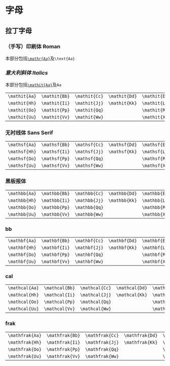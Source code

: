 # 字母

## 拉丁字母

### （手写）印刷体  Roman

本部分包括<u>`\mathr{Aa}`</u>及`\text{Aa}`

### *意大利斜体  Italics*

本部分包括<u>`\mathit{Aa}`</u>及`Aa`

|  |  |  |  |  |  |  |
|:-:|:-:|:-:|:-:|:-:|:-:|:-:|
| ``\mathit{Aa}`` | ``\mathit{Bb}`` | ``\mathit{Cc}`` | ``\mathit{Dd}`` | ``\mathit{Ee}`` | ``\mathit{Ff}`` | ``\mathit{Gg}`` |
| ``\mathit{Hh}`` | ``\mathit{Ii}`` | ``\mathit{Jj}`` | ``\mathit{Kk}`` | ``\mathit{Ll}`` | ``\mathit{Mm}`` | ``\mathit{Nn}`` |
| ``\mathit{Oo}`` | ``\mathit{Pp}`` | ``\mathit{Qq}`` |  | ``\mathit{Rr}`` | ``\mathit{Ss}`` | ``\mathit{Tt}`` |
| ``\mathit{Uu}`` | ``\mathit{Vv}`` | ``\mathit{Ww}`` |  | ``\mathit{Xx}`` | ``\mathit{Yy}`` | ``\mathit{Zz}`` |

### 无衬线体  Sans Serif

|  |  |  |  |  |  |  |
|:-:|:-:|:-:|:-:|:-:|:-:|:-:|
| ``\mathsf{Aa}`` | ``\mathsf{Bb}`` | ``\mathsf{Cc}`` | ``\mathsf{Dd}`` | ``\mathsf{Ee}`` | ``\mathsf{Ff}`` | ``\mathsf{Gg}`` |
| ``\mathsf{Hh}`` | ``\mathsf{Ii}`` | ``\mathsf{Jj}`` | ``\mathsf{Kk}`` | ``\mathsf{Ll}`` | ``\mathsf{Mm}`` | ``\mathsf{Nn}`` |
| ``\mathsf{Oo}`` | ``\mathsf{Pp}`` | ``\mathsf{Qq}`` |  | ``\mathsf{Rr}`` | ``\mathsf{Ss}`` | ``\mathsf{Tt}`` |
| ``\mathsf{Uu}`` | ``\mathsf{Vv}`` | ``\mathsf{Ww}`` |  | ``\mathsf{Xx}`` | ``\mathsf{Yy}`` | ``\mathsf{Zz}`` |

### 黑板报体

|  |  |  |  |  |  |  |
|:-:|:-:|:-:|:-:|:-:|:-:|:-:|
| ``\mathbb{Aa}`` | ``\mathbb{Bb}`` | ``\mathbb{Cc}`` | ``\mathbb{Dd}`` | ``\mathbb{Ee}`` | ``\mathbb{Ff}`` | ``\mathbb{Gg}`` |
| ``\mathbb{Hh}`` | ``\mathbb{Ii}`` | ``\mathbb{Jj}`` | ``\mathbb{Kk}`` | ``\mathbb{Ll}`` | ``\mathbb{Mm}`` | ``\mathbb{Nn}`` |
| ``\mathbb{Oo}`` | ``\mathbb{Pp}`` | ``\mathbb{Qq}`` |  | ``\mathbb{Rr}`` | ``\mathbb{Ss}`` | ``\mathbb{Tt}`` |
| ``\mathbb{Uu}`` | ``\mathbb{Vv}`` | ``\mathbb{Ww}`` |  | ``\mathbb{Xx}`` | ``\mathbb{Yy}`` | ``\mathbb{Zz}`` |


### bb

|  |  |  |  |  |  |  |
|:-:|:-:|:-:|:-:|:-:|:-:|:-:|
| ``\mathbf{Aa}`` | ``\mathbf{Bb}`` | ``\mathbf{Cc}`` | ``\mathbf{Dd}`` | ``\mathbf{Ee}`` | ``\mathbf{Ff}`` | ``\mathbf{Gg}`` |
| ``\mathbf{Hh}`` | ``\mathbf{Ii}`` | ``\mathbf{Jj}`` | ``\mathbf{Kk}`` | ``\mathbf{Ll}`` | ``\mathbf{Mm}`` | ``\mathbf{Nn}`` |
| ``\mathbf{Oo}`` | ``\mathbf{Pp}`` | ``\mathbf{Qq}`` |  | ``\mathbf{Rr}`` | ``\mathbf{Ss}`` | ``\mathbf{Tt}`` |
| ``\mathbf{Uu}`` | ``\mathbf{Vv}`` | ``\mathbf{Ww}`` |  | ``\mathbf{Xx}`` | ``\mathbf{Yy}`` | ``\mathbf{Zz}`` |

### cal

|  |  |  |  |  |  |  |
|:-:|:-:|:-:|:-:|:-:|:-:|:-:|
| ``\mathcal{Aa}`` | ``\mathcal{Bb}`` | ``\mathcal{Cc}`` | ``\mathcal{Dd}`` | ``\mathcal{Ee}`` | ``\mathcal{Ff}`` | ``\mathcal{Gg}`` |
| ``\mathcal{Hh}`` | ``\mathcal{Ii}`` | ``\mathcal{Jj}`` | ``\mathcal{Kk}`` | ``\mathcal{Ll}`` | ``\mathcal{Mm}`` | ``\mathcal{Nn}`` |
| ``\mathcal{Oo}`` | ``\mathcal{Pp}`` | ``\mathcal{Qq}`` |  | ``\mathcal{Rr}`` | ``\mathcal{Ss}`` | ``\mathcal{Tt}`` |
| ``\mathcal{Uu}`` | ``\mathcal{Vv}`` | ``\mathcal{Ww}`` |  | ``\mathcal{Xx}`` | ``\mathcal{Yy}`` | ``\mathcal{Zz}`` |


### frak

|  |  |  |  |  |  |  |
|:-:|:-:|:-:|:-:|:-:|:-:|:-:|
| ``\mathfrak{Aa}`` | ``\mathfrak{Bb}`` | ``\mathfrak{Cc}`` | ``\mathfrak{Dd}`` | ``\mathfrak{Ee}`` | ``\mathfrak{Ff}`` | ``\mathfrak{Gg}`` |
| ``\mathfrak{Hh}`` | ``\mathfrak{Ii}`` | ``\mathfrak{Jj}`` | ``\mathfrak{Kk}`` | ``\mathfrak{Ll}`` | ``\mathfrak{Mm}`` | ``\mathfrak{Nn}`` |
| ``\mathfrak{Oo}`` | ``\mathfrak{Pp}`` | ``\mathfrak{Qq}`` |  | ``\mathfrak{Rr}`` | ``\mathfrak{Ss}`` | ``\mathfrak{Tt}`` |
| ``\mathfrak{Uu}`` | ``\mathfrak{Vv}`` | ``\mathfrak{Ww}`` |  | ``\mathfrak{Xx}`` | ``\mathfrak{Yy}`` | ``\mathfrak{Zz}`` |
